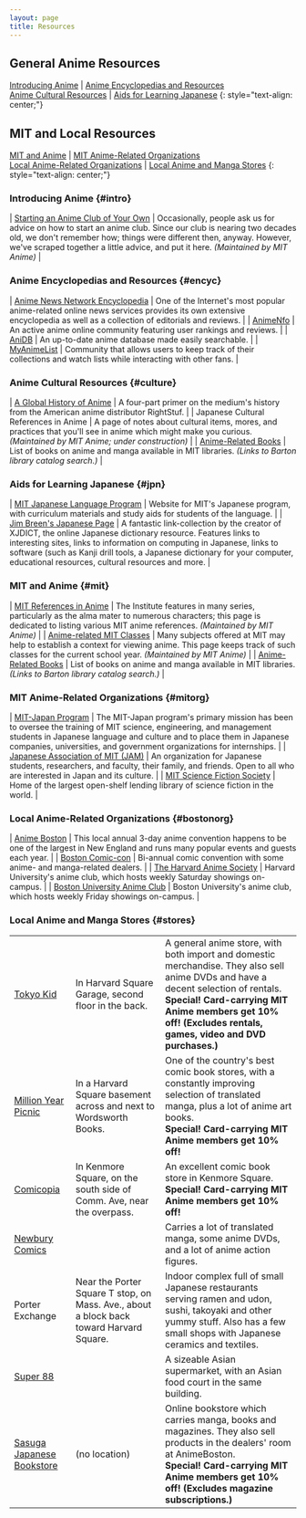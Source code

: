 ```yaml
---
layout: page
title: Resources
---
```


## General Anime Resources
[Introducing Anime](#intro) | [Anime Encyclopedias and Resources](#encyc)
<br/>
[Anime Cultural Resources](#culture) | [Aids for Learning Japanese](#jpn)
{: style="text-align: center;"}

## MIT and Local Resources
[MIT and Anime](#mit) | [MIT Anime-Related Organizations](#mitorg)
<br/>
[Local Anime-Related Organizations](#bostonorg) | [Local Anime and Manga Stores](#stores)
{: style="text-align: center;"}

### Introducing Anime {#intro}

| [Starting an Anime Club of Your Own](start) | Occasionally, people ask us for advice on how to start an anime club. Since our club is nearing two decades old, we don't remember how; things were different then, anyway. However, we've scraped together a little advice, and put it here. *(Maintained by MIT Anime)* |

### Anime Encyclopedias and Resources {#encyc}

| [Anime News Network Encyclopedia](http://www.animenewsnetwork.com/encyclopedia/) | One of the Internet's most popular anime-related online news services provides its own extensive encyclopedia as well as a collection of editorials and reviews. |
| [AnimeNfo](http://www.animenfo.com/)                                             | An active anime online community featuring user rankings and reviews.                                                                                            |
| [AniDB](http://anidb.net/perl-bin/animedb.pl?show=main)                          | An up-to-date anime database made easily searchable.                                                                                                             |
| [MyAnimeList](http://www.myanimelist.net)                                        | Community that allows users to keep track of their collections and watch lists while interacting with other fans.                                                |

### Anime Cultural Resources {#culture}

| [A Global History of Anime](http://www.rightstuf.com/rssite/main/animeResources/globalHistory/part1/)                                                                                                                                                                                                                                                                                                                                                             | A four-part primer on the medium's history from the American anime distributor RightStuf.                                                                         |
| Japanese Cultural References in Anime                                                                                                                                                                                                                                                                                                                                                                                                                             | A page of notes about cultural items, mores, and practices that you'll see in anime which might make you curious. *(Maintained by MIT Anime; under construction)* |
| [Anime-Related Books](http://library.mit.edu/F/SY9LQT4G1URB1X9P1CA3XVKXFIBEKHNLUYP52D7T4FHGJ1AEMR-31936?func=find-a&find_code=WRD&request=anime&request_op=OR&find_code=WRD&request=manga&request_op=AND&find_code=WRD&request=&adjacent=N&filter_code_2=WYR&filter_request_2=&local_base=MIT01PUB&filter_code_4=WLB&filter_request_4=&filter_code_3=WYR&filter_request_3=&filter_code_1=WLG&filter_request_1=&filter_code_5=WCL&filter_request_5=&Search=Search) | List of books on anime and manga available in MIT libraries. *(Links to Barton library catalog search.)*                                                          |

### Aids for Learning Japanese {#jpn}

| [MIT Japanese Language Program](http://web.mit.edu/21f.500/www/)              | Website for MIT's Japanese program, with curriculum materials and study aids for students of the language.                                                                                                                                                                                                                    |
| [Jim Breen's Japanese Page](http://www.csse.monash.edu.au/~jwb/japanese.html) | A fantastic link-collection by the creator of XJDICT, the online Japanese dictionary resource. Features links to interesting sites, links to information on computing in Japanese, links to software (such as Kanji drill tools, a Japanese dictionary for your computer, educational resources, cultural resources and more. |

### MIT and Anime {#mit}

| [MIT References in Anime](mit_in_anime)                                                                                                                                                                                                                                                                                                                                                                                                                       | The Institute features in many series, particularly as the alma mater to numerous characters; this page is dedicated to listing various MIT anime references. *(Maintained by MIT Anime)* |
| [Anime-related MIT Classes](classes)                                                                                                                                                                                                                                                                                                                                                                                                                          | Many subjects offered at MIT may help to establish a context for viewing anime. This page keeps track of such classes for the current school year. *(Maintained by MIT Anime)*            |
| [Anime-Related Books](http://library.mit.edu/F/SY9LQT4G1URB1X9P1CA3XVKXFIBEKHNLUYP52D7T4FHGJ1AEMR-31936?func=find-a&find_code=WRD&request=anime&request_op=OR&find_code=WRD&request=manga&request_op=AND&find_code=WRD&request=&adjacent=N&filter_code_2=WYR&filter_request_2=&local_base=MIT01PUB&filter_code_4=WLB&filter_request_4=&filter_code_3=WYR&filter_request_3=&filter_code_1=WLG&filter_request_1=&filter_code_5=WCL&filter_request_5=&Search=Search) | List of books on anime and manga available in MIT libraries. *(Links to Barton library catalog search.)*                                                                                  |

### MIT Anime-Related Organizations {#mitorg}

| [MIT-Japan Program](http://web.mit.edu/mit-japan/www/)      | The MIT-Japan program's primary mission has been to oversee the training of MIT science, engineering, and management students in Japanese language and culture and to place them in Japanese companies, universities, and government organizations for internships. |
| [Japanese Association of MIT (JAM)](http://web.mit.edu/jam) | An organization for Japanese students, researchers, and faculty, their family, and friends. Open to all who are interested in Japan and its culture.                                                                                                                |
| [MIT Science Fiction Society](http://web.mit.edu/mitsfs/)   | Home of the largest open-shelf lending library of science fiction in the world.                                                                                                                                                                                     |

### Local Anime-Related Organizations {#bostonorg}

| [Anime Boston](http://www.animeboston.com)                      | This local annual 3-day anime convention happens to be one of the largest in New England and runs many popular events and guests each year. |
| [Boston Comic-con](http://www.bostoncomiccon.com)               | Bi-annual comic convention with some anime- and manga-related dealers.                                                                      |
| [The Harvard Anime Society](http://www.hcs.harvard.edu/~anime/) | Harvard University's anime club, which hosts weekly Saturday showings on-campus.                                                            |
| [Boston University Anime Club](http://people.bu.edu/buanime/)   | Boston University's anime club, which hosts weekly Friday showings on-campus.                                                               |

### Local Anime and Manga Stores {#stores}

<table>
  <tbody>
    <tr class="odd">
      <td>
        <a href="http://www.tokyokid.com/">Tokyo Kid</a>
      </td>
      <td>In Harvard Square Garage, second floor in the back.</td>
      <td>A general anime store, with both import and domestic merchandise. They also sell anime DVDs and have a decent selection of rentals.<br/>
<strong>Special! Card-carrying MIT Anime members get 10% off! (Excludes rentals, games, video and DVD purchases.)</strong></td>
    </tr>
    <tr class="even">
      <td>
        <a href="http://themillionyearpicnic.com/">Million Year Picnic</a>
      </td>
      <td>In a Harvard Square basement across and next to Wordsworth Books.</td>
      <td>One of the country's best comic book stores, with a constantly improving selection of translated manga, plus a lot of anime art books.<br/>
<strong>Special! Card-carrying MIT Anime members get 10% off!</strong></td>
    </tr>
    <tr class="odd">
      <td>
        <a href="http://www.comicopia.com/">Comicopia</a>
      </td>
      <td>In Kenmore Square, on the south side of Comm. Ave, near the overpass.</td>
      <td>An excellent comic book store in Kenmore Square.<br/>
<strong>Special! Card-carrying MIT Anime members get 10% off!</strong></td>
    </tr>
    <tr class="even">
      <td>
        <a href="http://www.newbury.com/">Newbury Comics</a>
      </td>
      <td/>
      <td>Carries a lot of translated manga, some anime DVDs, and a lot of anime action figures.</td>
    </tr>
    <tr class="odd">
      <td>Porter Exchange</td>
      <td>Near the Porter Square T stop, on Mass. Ave., about a block back toward Harvard Square.</td>
      <td>Indoor complex full of small Japanese restaurants serving ramen and udon, sushi, takoyaki and other yummy stuff. Also has a few small shops with Japanese ceramics and textiles.</td>
    </tr>
    <tr class="even">
      <td>
        <a href="http://www.super88market.com/">Super 88</a>
      </td>
      <td>&#xA0;</td>
      <td>A sizeable Asian supermarket, with an Asian food court in the same building.</td>
    </tr>
    <tr class="odd">
      <td>
        <a href="http://www.sasugabooks.com/">Sasuga Japanese Bookstore</a>
      </td>
      <td>(no location)</td>
      <td>Online bookstore which carries manga, books and magazines. They also sell products in the dealers' room at AnimeBoston.<br/>
<strong>Special! Card-carrying MIT Anime members get 10% off! (Excludes magazine subscriptions.)</strong></td>
    </tr>
  </tbody>
</table>
